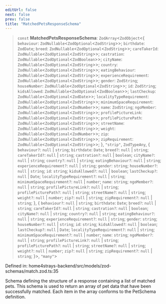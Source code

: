 ```yaml
---
editUrl: false
next: false
prev: false
title: "MatchedPetsResponseSchema"
---
```


> `const` **MatchedPetsResponseSchema**: `ZodArray`\<`ZodObject`\<\{ `behaviour`: `ZodNullable`\<`ZodOptional`\<`ZodString`\>\>; `birthdate`: `ZodDate`; `breed`: `ZodNullable`\<`ZodOptional`\<`ZodString`\>\>; `careTakerId`: `ZodNullable`\<`ZodOptional`\<`ZodString`\>\>; `castration`: `ZodNullable`\<`ZodOptional`\<`ZodBoolean`\>\>; `cityName`: `ZodNullable`\<`ZodOptional`\<`ZodString`\>\>; `country`: `ZodNullable`\<`ZodOptional`\<`ZodString`\>\>; `eatingBehaviour`: `ZodNullable`\<`ZodOptional`\<`ZodString`\>\>; `experienceRequirement`: `ZodNullable`\<`ZodOptional`\<`ZodString`\>\>; `gender`: `ZodString`; `houseNumber`: `ZodNullable`\<`ZodOptional`\<`ZodString`\>\>; `id`: `ZodString`; `kidsAllowed`: `ZodNullable`\<`ZodOptional`\<`ZodBoolean`\>\>; `lastCheckup`: `ZodNullable`\<`ZodOptional`\<`ZodDate`\>\>; `localityTypeRequirement`: `ZodNullable`\<`ZodOptional`\<`ZodString`\>\>; `minimumSpaceRequirement`: `ZodNullable`\<`ZodOptional`\<`ZodNumber`\>\>; `name`: `ZodString`; `ngoMember`: `ZodNullable`\<`ZodOptional`\<`ZodString`\>\>; `profilePictureLink`: `ZodNullable`\<`ZodOptional`\<`ZodString`\>\>; `profilePicturePath`: `ZodNullable`\<`ZodOptional`\<`ZodString`\>\>; `streetName`: `ZodNullable`\<`ZodOptional`\<`ZodString`\>\>; `weight`: `ZodNullable`\<`ZodOptional`\<`ZodNumber`\>\>; `zip`: `ZodNullable`\<`ZodOptional`\<`ZodString`\>\>; `zipRequirement`: `ZodNullable`\<`ZodOptional`\<`ZodString`\>\>; \}, `"strip"`, `ZodTypeAny`, \{ `behaviour?`: `null` \| `string`; `birthdate`: `Date`; `breed?`: `null` \| `string`; `careTakerId?`: `null` \| `string`; `castration?`: `null` \| `boolean`; `cityName?`: `null` \| `string`; `country?`: `null` \| `string`; `eatingBehaviour?`: `null` \| `string`; `experienceRequirement?`: `null` \| `string`; `gender`: `string`; `houseNumber?`: `null` \| `string`; `id`: `string`; `kidsAllowed?`: `null` \| `boolean`; `lastCheckup?`: `null` \| `Date`; `localityTypeRequirement?`: `null` \| `string`; `minimumSpaceRequirement?`: `null` \| `number`; `name`: `string`; `ngoMember?`: `null` \| `string`; `profilePictureLink?`: `null` \| `string`; `profilePicturePath?`: `null` \| `string`; `streetName?`: `null` \| `string`; `weight?`: `null` \| `number`; `zip?`: `null` \| `string`; `zipRequirement?`: `null` \| `string`; \}, \{ `behaviour?`: `null` \| `string`; `birthdate`: `Date`; `breed?`: `null` \| `string`; `careTakerId?`: `null` \| `string`; `castration?`: `null` \| `boolean`; `cityName?`: `null` \| `string`; `country?`: `null` \| `string`; `eatingBehaviour?`: `null` \| `string`; `experienceRequirement?`: `null` \| `string`; `gender`: `string`; `houseNumber?`: `null` \| `string`; `id`: `string`; `kidsAllowed?`: `null` \| `boolean`; `lastCheckup?`: `null` \| `Date`; `localityTypeRequirement?`: `null` \| `string`; `minimumSpaceRequirement?`: `null` \| `number`; `name`: `string`; `ngoMember?`: `null` \| `string`; `profilePictureLink?`: `null` \| `string`; `profilePicturePath?`: `null` \| `string`; `streetName?`: `null` \| `string`; `weight?`: `null` \| `number`; `zip?`: `null` \| `string`; `zipRequirement?`: `null` \| `string`; \}\>, `"many"`\>

Defined in: home4strays-backend/src/models/zod-schemas/match.zod.ts:35

Schema defining the structure of a response containing a list of matched pets.
This schema is used to return an array of pet data that have been successfully matched.
Each item in the array conforms to the PetSchema definition.

